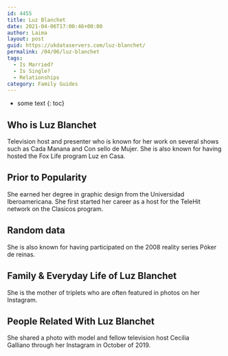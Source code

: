 ```yaml
---
id: 4455
title: Luz Blanchet
date: 2021-04-06T17:00:46+00:00
author: Laima
layout: post
guid: https://ukdataservers.com/luz-blanchet/
permalink: /04/06/luz-blanchet
tags:
  - Is Married?
  - Is Single?
  - Relationships
category: Family Guides
---
```


* some text
{: toc}


## Who is Luz Blanchet
                  
                  
                  
Television host and presenter who is known for her work on several shows such as Cada Manana and Con sello de Mujer. She is also known for having hosted the Fox Life program Luz en Casa. 
                  
              
            
              
            
                
                
                
## Prior to Popularity
                  
                  
                  
She earned her degree in graphic design from the Universidad Iberoamericana. She first started her career as a host for the TeleHit network on the Clasicos program. 
                  
              
            
              
            
                
                
                
## Random data
                  
                  
                  
She is also known for having participated on the 2008 reality series Póker de reinas. 
                  
              
            
              
            
                
                
                
## Family & Everyday Life of Luz Blanchet
                  
                  
                  
She is the mother of triplets who are often featured in photos on her Instagram. 
                  
              
            
              
            
                
                
                
## People Related With Luz Blanchet
                  
                  
                  
She shared a photo with model and fellow television host Cecilia Galliano through her Instagram in October of 2019. 
                  
              
            
              
            
                
              
            
              
              
            
            
              
            
          
          
          